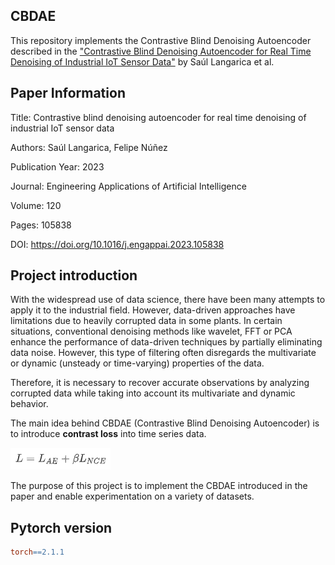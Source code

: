 ## CBDAE

This repository implements the Contrastive Blind Denoising Autoencoder described in the ["Contrastive Blind Denoising Autoencoder for Real Time Denoising of Industrial IoT Sensor Data"](https://arxiv.org/pdf/2004.06806.pdf) by Saúl Langarica et al.

## Paper Information

Title: Contrastive blind denoising autoencoder for real time denoising of industrial IoT sensor data

Authors: Saúl Langarica, Felipe Núñez

Publication Year: 2023

Journal: Engineering Applications of Artificial Intelligence

Volume: 120

Pages: 105838

DOI: https://doi.org/10.1016/j.engappai.2023.105838

## Project introduction

With the widespread use of data science, there have been many attempts to apply it to the industrial field. However, data-driven approaches have limitations due to heavily corrupted data in some plants. In certain situations, conventional denoising methods like wavelet, FFT or PCA enhance the performance of data-driven techniques by partially eliminating data noise. However, this type of filtering often disregards the multivariate or dynamic (unsteady or time-varying) properties of the data. 

Therefore, it is necessary to recover accurate observations by analyzing corrupted data while taking into account its multivariate and dynamic behavior.

The main idea behind CBDAE (Contrastive Blind Denoising Autoencoder) is to introduce **contrast loss** into time series data.

![loss_function](README/loss_function.PNG)

The purpose of this project is to implement the CBDAE introduced in the paper and enable experimentation on a variety of datasets.

## Pytorch version

```makefile
torch==2.1.1
```


